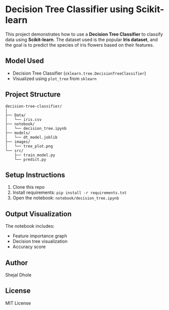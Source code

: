 # Decision Tree Classifier using Scikit-learn 

This project demonstrates how to use a **Decision Tree Classifier** to classify data using **Scikit-learn**. The dataset used is the popular **Iris dataset**, and the goal is to predict the species of iris flowers based on their features.

##  Model Used
- Decision Tree Classifier (`sklearn.tree.DecisionTreeClassifier`)
- Visualized using `plot_tree` from `sklearn`

##  Project Structure
```
decision-tree-classifier/
│
├── Data/
│   └── iris.csv
├── notebook/
│   └── decision_tree.ipynb
├── models/
│   └── dt_model.joblib
├── images/
│   └── tree_plot.png
└── src/
    ├── train_model.py
    └── predict.py
```

##  Setup Instructions
1. Clone this repo
2. Install requirements: `pip install -r requirements.txt`
3. Open the notebook: `notebook/decision_tree.ipynb`

##  Output Visualization
The notebook includes:
- Feature importance graph
- Decision tree visualization
- Accuracy score

##  Author
Shejal Dhole

##  License
MIT License
